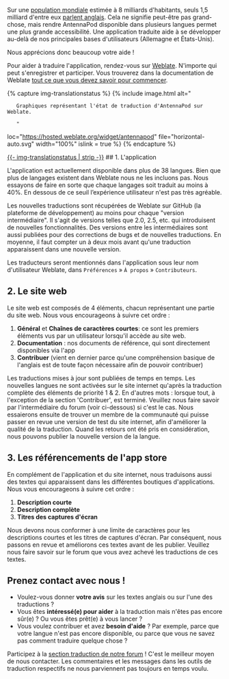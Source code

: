 Sur une [population mondiale](https://en.wikipedia.org/wiki/World_population) estimée à 8 milliards d'habitants, seuls 1,5 milliard d'entre eux [parlent anglais](https://www.ethnologue.com/insights/ethnologue200/). Cela ne signifie peut-être pas grand-chose, mais rendre AntennaPod disponible dans plusieurs langues permet une plus grande accessibilité. Une application traduite aide à se développer au-delà de nos principales bases d'utilisateurs (Allemagne et États-Unis).

Nous apprécions donc beaucoup votre aide !

Pour aider à traduire l'application, rendez-vous sur [Weblate](https://hosted.weblate.org/projects/antennapod/app/). N'importe qui peut s'enregistrer et participer. Vous trouverez dans la documentation de Weblate [tout ce que vous devez savoir pour commencer](https://docs.weblate.org/en/latest/user/translating.html).

{% capture img-translationstatus %} {% include image.html alt="

       Graphiques représentant l'état de traduction d'AntennaPod sur Weblate.

       "

loc="https://hosted.weblate.org/widget/antennapod" file="horizontal-auto.svg" width="100%" islink = true %} {% endcapture %}

<object data="https://hosted.weblate.org/widget/antennapod/horizontal-auto.svg" type="image/svg+xml" width="100%" height="auto" crossorigin="anonymous">
<a href="https://hosted.weblate.org/engage/antennapod" target="_blank">{{- img-translationstatus | strip -}}</a>
</object>## 1. L'application

L'application est actuellement disponible dans plus de 38 langues. Bien que plus de langages existent dans Weblate nous ne les incluons pas. Nous essayons de faire en sorte que chaque langages soit traduit au moins à 40%. En dessous de ce seuil l’expérience utilisateur n'est pas très agréable.

Les nouvelles traductions sont récupérées de Weblate sur GitHub (la plateforme de développement) au moins pour chaque "version intermédiaire". Il s'agit de versions telles que 2.0, 2.5, etc. qui introduisent de nouvelles fonctionnalités. Des versions entre les intermédiaires sont aussi publiées pour des corrections de bugs et de nouvelles traductions. En moyenne, il faut compter un à deux mois avant qu'une traduction apparaissent dans une nouvelle version.

Les traducteurs seront mentionnés dans l'application sous leur nom d'utilisateur Weblate, dans `Préférences` » `À propos` » `Contributeurs`.

## 2. Le site web

Le site web est composés de 4 éléments, chacun représentant une partie du site web. Nous vous encourageons à suivre cet ordre :

1. **Général** et **Chaînes de caractères courtes**: ce sont les premiers éléments vus par un utilisateur lorsqu'il accède au site web.
1. **Documentation** : nos documents de référence, qui sont directement disponibles via l'app
1. **Contribuer** (vient en dernier parce qu'une compréhension basique de l'anglais est de toute façon nécessaire afin de pouvoir contribuer)

Les traductions mises à jour sont publiées de temps en temps. Les nouvelles langues ne sont activées sur le site internet qu'après la traduction complète des éléments de priorité 1 & 2. En d'autres mots : lorsque tout, à l'exception de la section 'Contribuer', est terminé. Veuillez nous faire savoir par l'intermédiaire du forum (voir ci-dessous) si c'est le cas. Nous essaierons ensuite de trouver un membre de la communauté qui puisse passer en revue une version de test du site internet, afin d'améliorer la qualité de la traduction. Quand les retours ont été pris en considération, nous pouvons publier la nouvelle version de la langue.

## 3. Les référencements de l'app store

En complément de l'application et du site internet, nous traduisons aussi des textes qui apparaissent dans les différentes boutiques d'applications. Nous vous encourageons à suivre cet ordre :

1. **Description courte**
1. **Description complète**
1. **Titres des captures d'écran**

Nous devons nous conformer à une limite de caractères pour les descriptions courtes et les titres de captures d'écran. Par conséquent, nous passons en revue et améliorons ces textes avant de les publier. Veuillez nous faire savoir sur le forum que vous avez achevé les traductions de ces textes.

## Prenez contact avec nous !

* Voulez-vous donner **votre avis** sur les textes anglais ou sur l'une des traductions ?
* Vous êtes **intéressé(e) pour aider** à la traduction mais n'êtes pas encore sûr(e) ? Ou vous êtes prêt(e) à vous lancer ?
* Vous voulez contribuer et avez **besoin d'aide** ? Par exemple, parce que votre langue n'est pas encore disponible, ou parce que vous ne savez pas comment traduire quelque chose ?

Participez à la [section traduction de notre forum](https://forum.antennapod.org/c/translations/11) ! C'est le meilleur moyen de nous contacter. Les commentaires et les messages dans les outils de traduction respectifs ne nous parviennent pas toujours en temps voulu.
